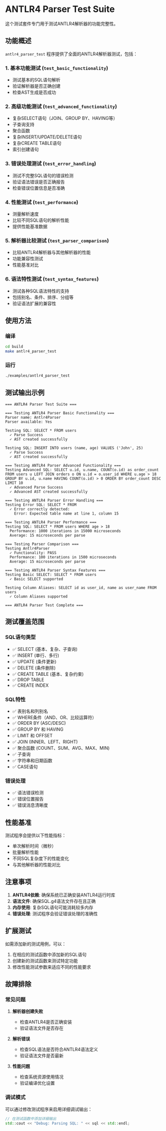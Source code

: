 # ANTLR4 Parser Test Suite

这个测试套件专门用于测试ANTLR4解析器的功能完整性。

## 功能概述

`antlr4_parser_test` 程序提供了全面的ANTLR4解析器测试，包括：

### 1. 基本功能测试 (`test_basic_functionality`)
- 测试基本的SQL语句解析
- 验证解析器是否正确创建
- 检查AST生成是否成功

### 2. 高级功能测试 (`test_advanced_functionality`)
- 复杂SELECT语句（JOIN、GROUP BY、HAVING等）
- 子查询支持
- 聚合函数
- 复杂INSERT/UPDATE/DELETE语句
- 复杂CREATE TABLE语句
- 索引创建语句

### 3. 错误处理测试 (`test_error_handling`)
- 测试不完整SQL语句的错误检测
- 验证语法错误是否正确报告
- 检查错误位置信息是否准确

### 4. 性能测试 (`test_performance`)
- 测量解析速度
- 比较不同SQL语句的解析性能
- 提供性能基准数据

### 5. 解析器比较测试 (`test_parser_comparison`)
- 比较ANTLR4解析器与其他解析器的性能
- 功能兼容性测试
- 性能基准对比

### 6. 语法特性测试 (`test_syntax_features`)
- 测试各种SQL语法特性的支持
- 包括别名、条件、排序、分组等
- 验证语法扩展的兼容性

## 使用方法

### 编译
```bash
cd build
make antlr4_parser_test
```

### 运行
```bash
./examples/antlr4_parser_test
```

## 测试输出示例

```
=== ANTLR4 Parser Test Suite ===

=== Testing ANTLR4 Parser Basic Functionality ===
Parser name: Antlr4Parser
Parser available: Yes

Testing SQL: SELECT * FROM users
  ✓ Parse Success
  ✓ AST created successfully

Testing SQL: INSERT INTO users (name, age) VALUES ('John', 25)
  ✓ Parse Success
  ✓ AST created successfully

=== Testing ANTLR4 Parser Advanced Functionality ===
Testing Advanced SQL: SELECT u.id, u.name, COUNT(o.id) as order_count FROM users u LEFT JOIN orders o ON u.id = o.user_id WHERE u.age > 18 GROUP BY u.id, u.name HAVING COUNT(o.id) > 0 ORDER BY order_count DESC LIMIT 10
  ✓ Advanced Parse Success
  ✓ Advanced AST created successfully

=== Testing ANTLR4 Parser Error Handling ===
Testing Error SQL: SELECT * FROM
  ✓ Error correctly detected:
    Error: Expected table name at line 1, column 15

=== Testing ANTLR4 Parser Performance ===
Testing SQL: SELECT * FROM users WHERE age > 18
  Performance: 1000 iterations in 15000 microseconds
  Average: 15 microseconds per parse

=== Testing Parser Comparison ===
Testing Antlr4Parser
  ✓ Functionality: PASS
  Performance: 100 iterations in 1500 microseconds
  Average: 15 microseconds per parse

=== Testing ANTLR4 Parser Syntax Features ===
Testing Basic SELECT: SELECT * FROM users
  ✓ Basic SELECT supported

Testing Column Aliases: SELECT id as user_id, name as user_name FROM users
  ✓ Column Aliases supported

=== ANTLR4 Parser Test Complete ===
```

## 测试覆盖范围

### SQL语句类型
- ✅ SELECT (基本、复杂、子查询)
- ✅ INSERT (单行、多行)
- ✅ UPDATE (条件更新)
- ✅ DELETE (条件删除)
- ✅ CREATE TABLE (基本、复杂约束)
- ✅ DROP TABLE
- ✅ CREATE INDEX

### SQL特性
- ✅ 表别名和列别名
- ✅ WHERE条件（AND、OR、比较运算符）
- ✅ ORDER BY (ASC/DESC)
- ✅ GROUP BY 和 HAVING
- ✅ LIMIT 和 OFFSET
- ✅ JOIN (INNER、LEFT、RIGHT)
- ✅ 聚合函数 (COUNT、SUM、AVG、MAX、MIN)
- ✅ 子查询
- ✅ 字符串和日期函数
- ✅ CASE语句

### 错误处理
- ✅ 语法错误检测
- ✅ 错误位置报告
- ✅ 错误消息清晰度

## 性能基准

测试程序会提供以下性能指标：
- 单次解析时间（微秒）
- 批量解析性能
- 不同SQL复杂度下的性能变化
- 与其他解析器的性能对比

## 注意事项

1. **ANTLR4依赖**: 确保系统已正确安装ANTLR4运行时库
2. **语法文件**: 确保SQL.g4语法文件存在且正确
3. **内存使用**: 复杂SQL语句可能消耗较多内存
4. **错误处理**: 测试程序会验证错误处理的准确性

## 扩展测试

如需添加新的测试用例，可以：
1. 在相应的测试函数中添加新的SQL语句
2. 创建新的测试函数来测试特定功能
3. 修改性能测试参数来适应不同的性能要求

## 故障排除

### 常见问题

1. **解析器创建失败**
   - 检查ANTLR4是否正确安装
   - 验证语法文件是否存在

2. **解析错误**
   - 检查SQL语法是否符合ANTLR4语法定义
   - 验证语法文件是否最新

3. **性能问题**
   - 检查系统资源使用情况
   - 验证编译优化设置

### 调试模式

可以通过修改测试程序来启用详细调试输出：
```cpp
// 在测试函数中添加详细输出
std::cout << "Debug: Parsing SQL: " << sql << std::endl;
```
